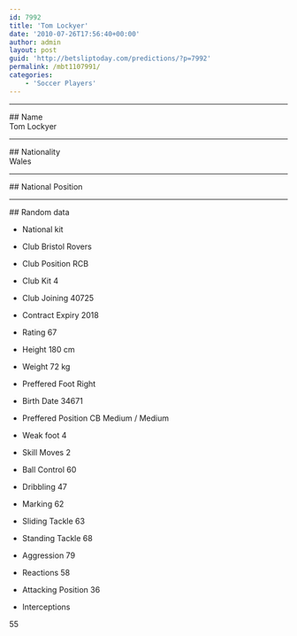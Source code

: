 ```yaml
---
id: 7992
title: 'Tom Lockyer'
date: '2010-07-26T17:56:40+00:00'
author: admin
layout: post
guid: 'http://betsliptoday.com/predictions/?p=7992'
permalink: /mbt1107991/
categories:
    - 'Soccer Players'
---
```


- - - - - -

\## Name  
 Tom Lockyer

- - - - - -

\## Nationality  
 Wales

- - - - - -

\## National Position

- - - - - -

\## Random data

- National kit
- Club
 Bristol Rovers

- Club Position
 RCB

- Club Kit
 4

- Club Joining
 40725

- Contract Expiry
 2018

- Rating
 67

- Height
 180 cm

- Weight
 72 kg

- Preffered Foot
 Right

- Birth Date
 34671

- Preffered Position
 CB Medium / Medium

- Weak foot
 4

- Skill Moves
 2

- Ball Control
 60

- Dribbling
 47

- Marking
 62

- Sliding Tackle
 63

- Standing Tackle
 68

- Aggression
 79

- Reactions
 58

- Attacking Position
 36

- Interceptions

 55